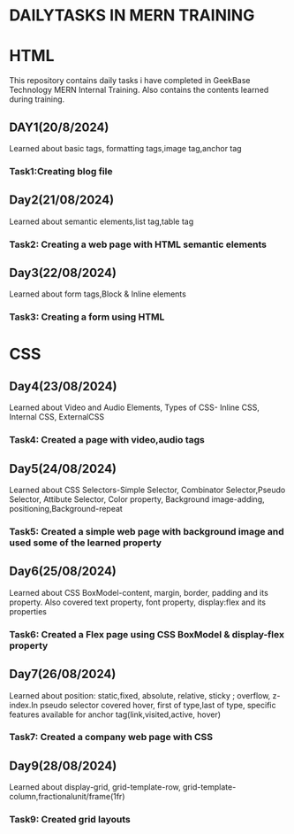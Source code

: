 # DAILYTASKS IN MERN TRAINING
# HTML
  This repository contains daily tasks i have completed in GeekBase Technology MERN Internal Training. Also contains the contents learned during training.
## DAY1(20/8/2024)
  Learned about basic tags, formatting tags,image tag,anchor tag
### Task1:Creating blog file
## Day2(21/08/2024)
  Learned about semantic elements,list tag,table tag
### Task2: Creating a web page with HTML semantic elements
## Day3(22/08/2024)
  Learned about form tags,Block & Inline elements
### Task3: Creating a form using HTML 
# CSS
## Day4(23/08/2024)
  Learned about Video and Audio Elements, Types of CSS- Inline CSS, Internal CSS, ExternalCSS
 ### Task4: Created a page with video,audio tags
## Day5(24/08/2024)
  Learned about CSS Selectors-Simple Selector, Combinator Selector,Pseudo Selector, Attibute Selector, Color property, Background image-adding, positioning,Background-repeat
 ### Task5: Created a simple web page with background image and used some of the learned property
## Day6(25/08/2024)
  Learned about CSS BoxModel-content, margin, border, padding and its property. Also covered text property, font property, display:flex and its properties
 ### Task6: Created a Flex page using CSS BoxModel & display-flex property
 ## Day7(26/08/2024)
  Learned about position: static,fixed, absolute, relative, sticky ; overflow, z-index.In pseudo selector covered hover, first of type,last of type, specific features available for anchor tag(link,visited,active, hover)
### Task7: Created a company web page with CSS
## Day9(28/08/2024)
   Learned about display-grid, grid-template-row, grid-template-column,fractionalunit/frame(1fr)
### Task9: Created grid layouts